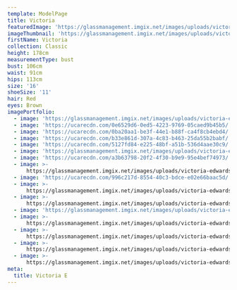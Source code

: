 ```yaml
---
template: ModelPage
title: Victoria
featuredImage: 'https://glassmanagement.imgix.net/images/uploads/victoria-edwards-white.jpg'
imageThumbnail: 'https://glassmanagement.imgix.net/images/uploads/victoria-edwards-c.jpg'
firstName: Victoria
collection: Classic
height: 178cm
measurementType: bust
bust: 106cm
waist: 91cm
hips: 113cm
size: '16'
shoeSize: '11'
hair: Red
eyes: Brown
imagePortfolio:
  - image: 'https://glassmanagement.imgix.net/images/uploads/victoria-edwards-d.jpg'
  - image: 'https://ucarecdn.com/0e6529d6-0ed5-4223-9769-05caed9b45b5/'
  - image: 'https://ucarecdn.com/0ba20aa1-be3f-44e1-b88f-ca4f8cb4ebd4/'
  - image: 'https://ucarecdn.com/b33e861d-307a-4c83-b463-25da55b2babf/'
  - image: 'https://ucarecdn.com/5127fd84-e225-48bf-a51b-536d4aae30c9/'
  - image: 'https://glassmanagement.imgix.net/images/uploads/victoria-edwards-a.jpg'
  - image: 'https://ucarecdn.com/a3b63798-20f2-4f30-b9e9-95e4bef74973/'
  - image: >-
      https://glassmanagement.imgix.net/images/uploads/victoria-edwards-white.jpg
  - image: 'https://ucarecdn.com/996c217d-8554-40c3-bdce-e02e66baac5d/'
  - image: >-
      https://glassmanagement.imgix.net/images/uploads/victoria-edwards-bell-st-mall-toowoomba-2012.jpg
  - image: >-
      https://glassmanagement.imgix.net/images/uploads/victoria-edwards-twba-ruthven-st-2012.jpg
  - image: 'https://glassmanagement.imgix.net/images/uploads/victoria-edwards-bw-2.jpg'
  - image: >-
      https://glassmanagement.imgix.net/images/uploads/victoria-edwards-sydney-2.jpg
  - image: >-
      https://glassmanagement.imgix.net/images/uploads/victoria-edwards-guitar.jpg
  - image: >-
      https://glassmanagement.imgix.net/images/uploads/victoria-edwards-tamworth.jpg
  - image: >-
      https://glassmanagement.imgix.net/images/uploads/victoria-edwards-headshot.jpg
meta:
  title: Victoria E
---
```


